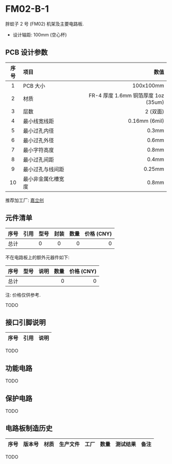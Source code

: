 # FM02-B-1

胖蚊子 2 号 (FM02) 机架及主要电路板.

+ 设计轴距: 100mm  (空心杯)


## PCB 设计参数

| 序号 | 项目 | 数值 |
| :--: | :-- | ---: |
| 1 | PCB 大小 | 100x100mm |
| 2 | 材质 | FR-4 厚度 1.6mm 铜箔厚度 1oz (35um) |
| 3 | 层数 | 2 (双面) |
| 4 | 最小线宽线距 | 0.16mm (6mil) |
| 5 | 最小过孔内径 | 0.3mm |
| 6 | 最小过孔外径 | 0.6mm |
| 7 | 最小字符高度 | 0.8mm |
| 8 | 最小过孔间距 | 0.4mm |
| 9 | 最小过孔与线间距 | 0.25mm |
| 10 | 最小非金属化槽宽度 | 0.8mm |

推荐加工厂: [嘉立创](https://www.jlc.com/)


## 元件清单

| 序号 | 引用 | 型号 | 封装 | 数量 | 价格 (CNY) |
| :--: | :-- | :--- | :--: | --: | ---------: |
| 总计 | | 0 | 0 | 0 | 0 |

不在电路板上的额外元器件如下:

| 序号 | 型号 | 说明 | 数量 | 价格 (CNY) |
| :--: | :-- | :--- | ---: | ---------: |
| 总计 | | | 0 | 0 |

注: 价格仅供参考.

TODO


## 接口引脚说明

| 序号 | 引用 | 说明 |
| :--: | :-- | :--- |

TODO


## 功能电路

TODO


## 保护电路

TODO


## 电路板制造历史

| 序号 | 版本号 | 材质 | 生产文件 | 工厂 | 数量 | 测试结果 | 备注 |
| :--: | :---- | :--- | :-----: | :--: | --: | :------ | :--- |

TODO
